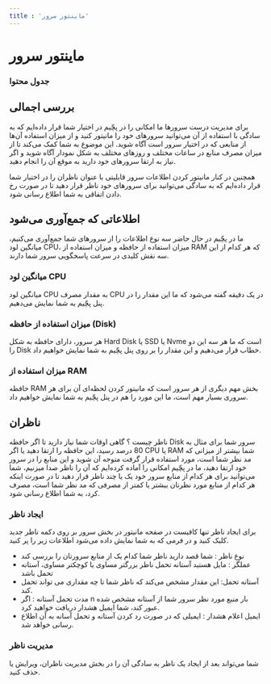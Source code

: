 ```yaml
---
title : 'ماینتور سرور'
---
```


# ماینتور سرور

### جدول محتوا

## بررسی اجمالی

برای مدیریت درست سرورها ما امکانی را در پچّیم در اختیار شما قرار داده‌ایم که به سادگی با استفاده از آن می‌توانید سرورهای خود را مانیتور کنید و از میزان استفاده آن‌ها از منابعی که در اختیار سرور است آگاه شوید. این موضوع به شما کمک می‌کند تا از میزان مصرف منابع در ساعات مختلف و روزهای مختلف به شکل نمودار آگاه شوید و اگر نیاز به ارتقا سرورهای خود دارید به موقع آن را انجام دهید.

همچنین در کنار مانیتور کردن اطلاعات سرور قابلیتی با عنوان ناظران را در اختیار شما قرار داده‌ایم که به سادگی می‌توانید برای سرورهای خود ناظر قرار دهید تا در صورت رخ دادن اتفاقی به شما اطلاع رسانی شود.

## اطلاعاتی که جمع‌آوری می‌شود

ما در پچّیم در حال حاضر سه نوع اطلاعات را از سرورهای شما جمع‌آوری می‌کنیم، میانگین لود CPU، میزان استفاده از حافظه و میزان استفاده از RAM که هر کدام از این سه نقش کلیدی در سرعت پاسخگویی سرور شما دارند.

### میانگین لود CPU

میانگین لود CPU به مقدار مصرف CPU در یک دقیقه گفته می‌شود که ما این مقدار را در پنل پچّیم به شما نمایش می‌دهیم.

### میزان استفاده از حافظه (Disk) 

 هر سرور، دارای حافظه به شکل Hard Disk یا SSD یا Nvme است که ما هر سه این دو را Disk خطاب قرار می‌دهیم و این مقدار را بر روی پنل پچّیم به شما نمایش خواهیم داد.

### میزان استفاده از RAM

حافظه RAM بخش مهم دیگری از هر سرور است که مانیتور کردن لحظه‌ای آن برای هر سروری بسیار مهم است، ما این مورد را هم در پنل‌ پچّیم به شما نمایش خواهیم داد.

## ناظران 

ناظر چیست ؟ گاهی اوقات شما نیاز دارید تا اگر حافظه Disk سرور شما برای مثال به 80 درصد رسید، این حافظه را ارتقا دهید یا اگر CPU یا RAM شما بیشتر از میزانی که مد نظر شما است، مورد استفاده قرار گرفت متوجه آن شوید و این منابع را در سرور خود ارتقا دهید، ما در پچّیم امکانی را آماده کرده‌ایم که آن را ناظر صدا میزنیم، شما می‌توانید برای هر کدام از منابع سرور خود یک یا چند ناظر قرار دهید تا در صورت اینکه هر کدام از منابع مورد نظرتان بیشتر یا کمتر از مصرفی که مد نظر شما است، مصرف کرد، به شما اطلاع رسانی شود.

### ایجاد ناظر 

برای ایجاد ناظر تنها کافیست در صفحه مانیتور در بخش سرور بر روی دکمه ناظر جدید کلیک کنید و در فرمی که به شما نمایش داده می‌شود اطلاعات زیر را پر کنید.

- نوع ناظر : شما قصد دارید ناظر شما کدام یک از منابع سرورتان را بررسی کند
- عملگر : مایل هستید آستانه تحمل ناظر بزرگتر مساوی یا کوچکتر مساوی، آستانه تحمل باشد
- آستانه تحمل: این مقدار مشخص می‌کند که ناظر شما تا چه مقداری می تواند تحمل کند.
- مدت تحمل آستانه : اگر n بار منبع مورد نظر سرور شما از آستانه مشخص شده عبور کند، شما ایمیل هشدار دریافت خواهید کرد. 
- ایمیل اعلام هشدار : ایمیلی که در صورت رد کردن آستانه و تحمل آسانه به آن اطلاع رسانی خواهد شد.

### مدیریت ناظر 

شما می‌تواند بعد از ایجاد یک ناظر به سادگی آن را در بخش مدیریت ناظران، ویرایش یا حذف کنید.
